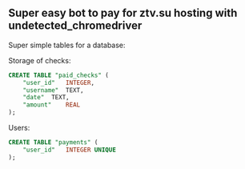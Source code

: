 ## Super easy bot to pay for ztv.su hosting with undetected_chromedriver
Super simple tables for a database:

Storage of checks:
```SQL
CREATE TABLE "paid_checks" (
	"user_id"	INTEGER,
	"username"	TEXT,
	"date"	TEXT,
	"amount"	REAL
);
```
Users:
```SQL
CREATE TABLE "payments" (
	"user_id"	INTEGER UNIQUE
);
```